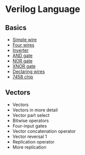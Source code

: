 # Verilog Language
## Basics
* [Simple wire](3/3.md)
* [Four wires](4/4.md)
* [Inverter](5/5.md)
* [AND gate](6/6.md)
* [NOR gate](7/7.md)
* [XNOR gate](8/8.md)
* [Declaring wires](9/9.md)
* [7458 chip](10/10.md)

## Vectors
* Vectors
* Vectors in more detail
* Vector part select
* Bitwise operators
* Four-input gates
* Vector concatenation operator
* Vector reversal 1
* Replication operator
* More replication
